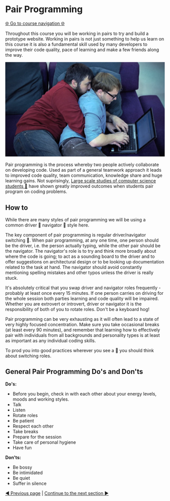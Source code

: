 Pair Programming
================

[:globe_with_meridians: Go to course navigation :globe_with_meridians:](./navigation.md)

Throughout this course you will be working in pairs to try and build a prototype website. Working in pairs is not just something to help us learn on this course it is also a fundamental skill used by many developers to improve their code quality, pace of learning and make a few friends along the way.

![Pair Programming](../images/pairProgramming.png)

Pair programming is the process whereby two people actively collaborate on developing code. Used as part of a general teamwork approach it leads to improved code quality, team communication, knowledge share and huge learning gains. Not suprisingly, [Large scale studies of computer science students :link:](http://www.cs.pomona.edu/classes/cs121/supp/williams_prpgm.pdf) have shown greatly improved outcomes when students pair program on coding problems.

How to
------

While there are many styles of pair programming we will be using a common driver :red_car: navigator :loudspeaker: style here.

The key component of pair programming is regular driver/navigator switching :twisted_rightwards_arrows:. When pair programming, at any one time, one person should be the driver, i.e. the person actually typing, while the other pair should be the navigator. The navigator's role is to try and think more broadly about where the code is going; to act as a sounding board to the driver and to offer suggestions on architectural design or to be looking up documentation related to the task at hand. The navigator should avoid constantly mentioning spelling mistakes and other typos unless the driver is really stuck.

It's absolutely critical that you swap driver and navigator roles frequently - probably at least once every 15 minutes. If one person carries on driving for the whole session both parties learning and code quality will be impaired. Whether you are extrovert or introvert, driver or navigator it is the responsibility of both of you to rotate roles. Don't be a keyboard hog!

Pair programming can be very exhausting as it will often lead to a state of very highly focused concentration. Make sure you take occasional breaks (at least every 90 minutes), and remember that learning how to effectively pair with individuals from all backgrounds and personality types is at least as important as any individual coding skills. 

To prod you into good practices wherever you see a :twisted_rightwards_arrows: you should think about switching roles.

General Pair Programming Do's and Don'ts
--------------------------------------

**Do's:**
 - Before you begin, check in with each other about your energy levels, moods and working styles.
 - Talk
 - Listen
 - Rotate roles
 - Be patient
 - Respect each other
 - Take breaks
 - Prepare for the session
 - Take care of personal hygiene
 - Have fun

**Don'ts:**
 - Be bossy
 - Be intimidated
 - Be quiet
 - Suffer in silence

[:arrow_backward: Previous page](../README.md) | [Continue to the next section :arrow_forward:](./section1.md)

